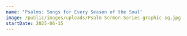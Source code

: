 ```yaml
---
name: 'Psalms: Songs for Every Season of the Soul'
image: /public/images/uploads/Psalm Sermon Series graphic sq.jpg
startDate: 2025-06-15
---
```


